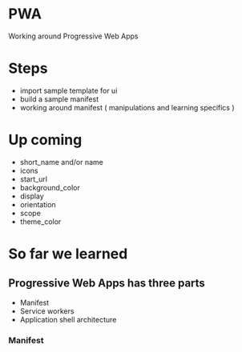 # PWA
Working around Progressive Web Apps

# Steps

- import sample template for ui
- build a sample manifest
- working around manifest ( manipulations and learning specifics )


# Up coming
- short_name and/or name
- icons
- start_url
- background_color
- display
- orientation
- scope
- theme_color


# So far we learned

## Progressive Web Apps has three parts
- Manifest
- Service workers
- Application shell architecture

### Manifest